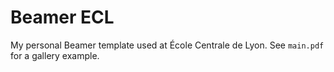 # Beamer ECL
My personal Beamer template used at École Centrale de Lyon. See `main.pdf` for a gallery example.
